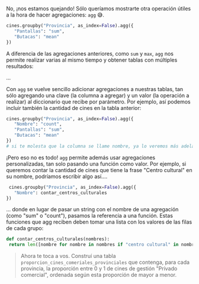 No, ¡nos estamos quejando! Sólo queríamos mostrarte otra operación útiles a la hora de hacer agregaciones: `agg` 😅. 

```python
cines.groupby("Provincia", as_index=False).agg({
   "Pantallas": "sum",
   "Butacas": "mean"
})
```
 
A diferencia de las agregaciones anteriores, como `sum` y `max`, `agg` nos permite realizar varias al mismo tiempo y obtener tablas con múltiples resultados: 

…

Con `agg` se vuelve sencillo adicionar agregaciones a nuestras tablas, tan sólo agregando una clave (la columna a agregar) y un valor (la operación a realizar) al diccionario que recibe por parámetro. Por ejemplo, así podemos incluir también la cantidad de cines en la tabla anterior: 

```python
cines.groupby("Provincia", as_index=False).agg({
   "Nombre": "count",
   "Pantallas": "sum",
   "Butacas": "mean"
})
# si te molesta que la columna se llame nombre, ya lo veremos más adelante...
```
 
¡Pero eso no es todo! `agg` permite además usar agregaciones personalizadas, tan solo pasando una función como valor. Por ejemplo, si queremos contar la cantidad de cines que tiene la frase "Centro cultural" en su nombre, podríamos escribir algo así….
 
```python
 cines.groupby("Provincia", as_index=False).agg({
   "Nombre": contar_centros_culturales
})
```
 
… donde en lugar de pasar un string con el nombre de una agregación (como "sum" o "count"), pasamos la referencia a una función. Estas funciones que agg reciben deben tomar una lista con los valores de las filas de cada grupo: 

```python
def contar_centros_culturales(nombres):
 return len([nombre for nombre in nombres if "centro cultural" in nombre.lower()])
``` 

> Ahora te toca a vos. Construí una tabla `proporcion_cines_comeriales_provinciales` que contenga, para cada provincia, la proporción entre 0 y 1 de cines de gestión "Privado comercial", ordenada según esta proporción de mayor a menor. 
